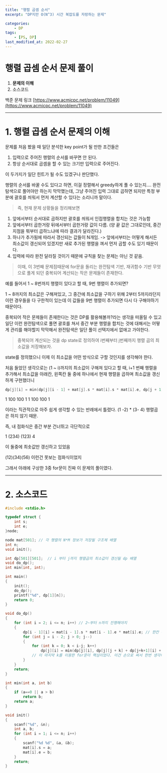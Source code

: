 ```yaml
---
title: "행렬 곱셈 순서"
excerpt: "DP지만 O(N^3) 시간 복잡도를 자랑하는 문제"

categories:
    - DP
tags:
    - [PS, DP]
last_modified_at: 2022-02-27
---
```

# 행렬 곱셈 순서 문제 풀이
1. **문제의 이해**
2. 소스코드

백준 문제 링크 [https://www.acmicpc.net/problem/11049](https://www.acmicpc.net/problem/11049)


---


# 1. 행렬 곱셈 순서 문제의 이해

문제를 처음 봤을 때 일단 분석한 key point가 될 만한 조건들은 

1. 입력으로 주어진 행렬의 순서를 바꾸면 안 된다.
2. 항상 순서대로 곱셈을 할 수 있는 크기만 입력으로 주어진다.

이 두가지가 일단 힌트가 될 수도 있겠구나 판단했다. 

행렬의 순서를 바꿀 수도 있다고 하면, 이걸 정렬해서 greedy하게 풀 수 있는지.... 완전탐색으로 풀어야만 하는지 막막했는데, 그냥 주어진 입력 그대로 곱하면 되지만 특정 부분에 괄호를 씌워서 먼저 계산할 수 있다는 소리니까 말이다.

>즉, 현재 문제 상황들을 정리해보면

1. 앞에서부터 순서대로 곱하지만 괄호를 씌워서 인접행렬을 합치는 것은 가능함
2. 앞에서부터 곱한거랑 뒤에서부터 곱한거랑 값이 다름. (양 끝 값은 그대로인데, 중간 지점을 뭐부터 곱하느냐에 따라 결과가 달라진다.)
3. 하나가 추가됨에 따라서 갱신되는 값들이 N개임. -> 앞에서부터는 어떻게 해서든 최소값이 갱신되어 있겠지만 새로 추가된 행렬을 껴서 먼저 곱할 수도 있기 때문이다.
4. 입력에 따라 완전 달라질 것이기 때문에 규칙을 찾는 문제는 아닌 것 같음.

>이때, 이 3번째 문제점때문에 for문을 돌리는 완전탐색 기반, 재귀함수 기반 무엇으로 풀게 되던 중복되어 계산되는 작은 문제들이 존재한다. 

예를 들어서 1 ~ 8번까지 행렬이 있다고 할 때, 9번 행렬이 추가되면?

1 ~ 8까지의 최소값은 구해져있고, 그 중간에 최소값을 구하기 위해 2부터 5까지라던지 이런 경우들을 다 구한적이 있는데 이 값들을 9번 행렬이 추가되면 다시 다 구해야하기 때문이다.

중복되어 작은 문제들이 존재한다는 것은 DP를 활용해볼까?라는 생각을 떠올릴 수 있고 일단 이런 완전탐색으로 풀면 괄호를 쳐서 중간 부분 행렬을 합치는 것에 대해서는 어떻게 관리를 해야할지 막막해서 완전탐색은 일단 풀이 선택지에서 없애고 가야한다.

>중복되어 계산되는 것을 dp state로 정의하여 i번째부터 j번째까지 행렬 곱의 최소값을 저장해보자.

state를 정의했으니 이제 이 최소값을 어떤 방식으로 구할 것인지를 생각해야 한다.

처음 들었던 생각으로는 (1 ~ i)까지의 최소값이 구해져 있다고 할 때, i+1 번째 행렬을 추가해서 최소값을 아래칸, 왼쪽칸 둘 중에 하나에서 현재 행렬을 곱하며 최소값을 갱신하게 구현했더니

```c
dp[j][i] = min(dp[j][i - 1] + mat[j].s * mat[i].s * mat[i].e, dp[j + 1][i] + mat[j].s * mat[j].e * mat[i].e); // 처음 생각했던 점화식
```
1 100
100 1
1 100
100 1

이라는 직관적으로 아주 쉽게 생각할 수 있는 반례에서 틀렸다.
(1 -2) * (3- 4) 행렬곱은 하지 않기 때문.

즉, 내 점화식은 중간 부분 건너뛰고 극단적으로

1 (234)
(123) 4

이 둘중에 최솟값만 갱신하고 있었음

(12)(34)(56) 이런건 못보는 점화식이었지

그래서 아래에 구상한 3중 for문이 진짜 이 문제의 풀이였다.


---

# 2. 소스코드

```c
#include <stdio.h>

typedef struct {
	int s;
	int e;
}node;

node mat[501]; // 각 행렬의 N*M 정보가 저장될 구조체 배열
int n;
void init();

int dp[501][501];  // i 부터 j까지 행렬곱의 최소값이 갱신될 dp 배열
void do_dp();
int min(int, int);

int main()
{
	init();
	do_dp();
	printf("%d", dp[1][n]);
	return 0;
}

void do_dp()
{
	for (int i = 2; i <= n; i++) // 2~부터 n까지 진행해야지
	{
		dp[i - 1][i] = mat[i - 1].s * mat[i - 1].e * mat[i].e; // 한칸 간격은 비교할 것도 없이 그냥 채우면 되고
		for (int j = i - 2; j > 0; j--)
		{
			for (int k = 0; k < i-j; k++)
				dp[j][i] = min(dp[j][i], dp[j][j + k] + dp[j+k+1][i] + mat[j].s * mat[j+k+1].s * mat[i].e);
			// 이 마지막 k를 이용한 for문이 핵심이었다. 이건 손으로 써서 한번 생각해보면 어떤 생각으로 이렇게 풀었었는지 생각날꺼다. 손으로 써
		}
	}
	return;
}

int min(int a, int b)
{
	if (a==0 || a > b)
		return b;
	return a;
}

void init()
{
	scanf("%d", &n);
	int a, b;
	for (int i = 1; i <= n; i++)
	{
		scanf("%d %d", &a, &b);
		mat[i].s = a;
		mat[i].e = b;
	}
	return;
}
```
